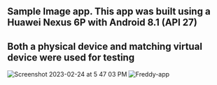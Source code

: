 ## Sample Image app. This app was built using a Huawei Nexus 6P with Android 8.1 (API 27)
## Both a physical device and matching virtual device were used for testing
![Screenshot 2023-02-24 at 5 47 03 PM](https://user-images.githubusercontent.com/94663542/221315552-13bd307c-36d9-40e0-90c8-a37d76be3c3b.png)
![Freddy-app](https://user-images.githubusercontent.com/94663542/221368208-d400e2ef-aa45-4fee-b9b2-0a88deab2b2f.jpg)
